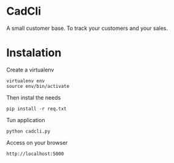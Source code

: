 CadCli
======

A small customer base. To track your customers and your sales.

Instalation
===========

Create a virtualenv

	virtualenv env
	source env/bin/activate

Then instal the needs

	pip install -r req.txt

Tun application

	python cadcli.py

Access on your browser

	http://localhost:5000